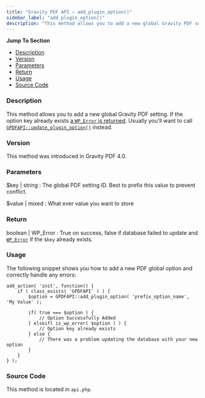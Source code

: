 ```yaml
---
title: "Gravity PDF API – add_plugin_option()"
sidebar_label: "add_plugin_option()"
description: "This method allows you to add a new global Gravity PDF setting. Usually you'll want to call GPDFAPI::update_plugin_option() instead. "
---
```


**Jump To Section**

* [Description](#description)
* [Version](#version)
* [Parameters](#parameters)
* [Return](#return)
* [Usage](#usage)
* [Source Code](#source-code)

### Description 

This method allows you to add a new global Gravity PDF setting. If the option key already exists [a `WP_Error` is returned](https://codex.wordpress.org/Class_Reference/WP_Error). Usually you'll want to call [`GPDFAPI::update_plugin_option()`](api_update_plugin_option.md) instead. 

### Version 

This method was introduced in Gravity PDF 4.0.

### Parameters 

$key | string
:    The global PDF setting ID. Best to prefix this value to prevent conflict.

$value | mixed
:    What ever value you want to store

### Return 

boolean | WP_Error
:    True on success, false if database failed to update and [`WP_Error`](https://codex.wordpress.org/Class_Reference/WP_Error) if the `$key` already exists.

### Usage 

The following snippet shows you how to add a new PDF global option and correctly handle any errors:

```
add_action( 'init', function() {
	if ( class_exists( 'GPDFAPI' ) ) {
		$option = GPDFAPI::add_plugin_option( 'prefix_option_name', 'My Value' );

		if( true === $option ) {
			// Option Successfully Added
		} elseif( is_wp_error( $option ) ) {
			// Option key already exists 
		} else {
			// There was a problem updating the database with your new option
		}
	}
} );

```

### Source Code 

This method is located in `api.php`.